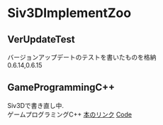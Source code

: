 # Siv3DImplementZoo
## VerUpdateTest
バージョンアップデートのテストを書いたものを格納  
0.6.14,0.6.15

## GameProgrammingC++
Siv3Dで書き直し中.  
ゲームプログラミングC++
[本のリンク](https://www.shoeisha.co.jp/book/detail/9784798157610)
[Code](https://github.com/gameprogcpp/code)